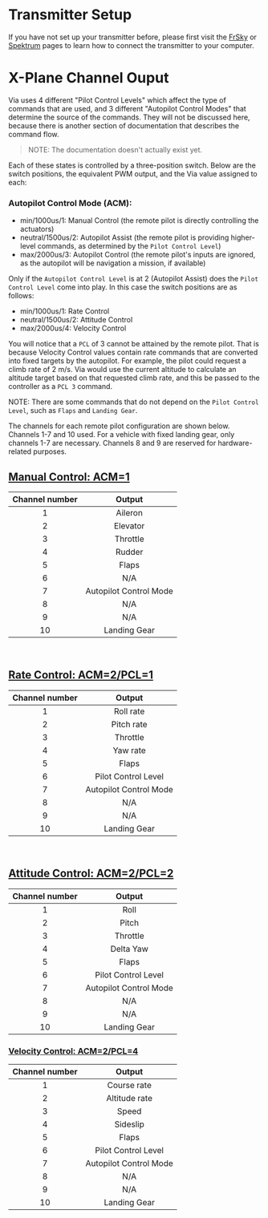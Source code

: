 # Transmitter Setup

If you have not set up your transmitter before, please first visit the [FrSky](frsky.md) or [Spektrum](spektrum.md) pages to learn how to connect the transmitter to your computer.

# X-Plane Channel Ouput
Via uses 4 different "Pilot Control Levels" which affect the type of commands that are used, and 3 different "Autopilot Control Modes" that determine the source of the commands. They will not be discussed here, because there is another section of documentation that describes the command flow.<br>
> NOTE: The documentation doesn't actually exist yet.

Each of these states is controlled by a three-position switch. Below are the switch positions, the equivalent PWM output, and the Via value assigned to each:

### Autopilot Control Mode (ACM): 

* min/1000us/1: Manual Control (the remote pilot is directly controlling the actuators)
* neutral/1500us/2: Autopilot Assist (the remote pilot is providing higher-level commands, as determined by the `Pilot Control Level`)
* max/2000us/3: Autopilot Control (the remote pilot's inputs are ignored, as the autopilot will be navigation a mission, if available)

Only if the `Autopilot Control Level` is at 2 (Autopilot Assist) does the `Pilot Control Level` come into play. In this case the switch positions are as follows:
* min/1000us/1: Rate Control
* neutral/1500us/2: Attitude Control
* max/2000us/4: Velocity Control

You will notice that a `PCL` of 3 cannot be attained by the remote pilot. That is because Velocity Control values contain rate commands that are converted into fixed targets by the autopilot. For example, the pilot could request a climb rate of 2 m/s. Via would use the current altitude to calculate an altitude target based on that requested climb rate, and this be passed to the controller as a `PCL 3` command.

NOTE: There are some commands that do not depend on the `Pilot Control Level`, such as `Flaps` and `Landing Gear`.

The channels for each remote pilot configuration are shown below. Channels 1-7 and 10 used. For a vehicle with fixed landing gear, only channels 1-7 are necessary. Channels 8 and 9 are reserved for hardware-related purposes.


## <u>Manual Control: ACM=1</u>
|Channel number |Output|
:---: | :---: |
|1|Aileron
|2|Elevator
|3|Throttle
|4|Rudder
|5|Flaps
|6|N/A
|7|Autopilot Control Mode
|8|N/A
|9|N/A
|10|Landing Gear
<br>

## <u>Rate Control: ACM=2/PCL=1</u>
|Channel number |Output|
:---: | :---: |
|1|Roll rate
|2|Pitch rate
|3|Throttle
|4|Yaw rate
|5|Flaps
|6|Pilot Control Level
|7|Autopilot Control Mode
|8|N/A
|9|N/A
|10|Landing Gear
<br>

## <u>Attitude Control: ACM=2/PCL=2</u>
|Channel number |Output|
:---: | :---: |
|1|Roll
|2|Pitch
|3|Throttle
|4|Delta Yaw
|5|Flaps
|6|Pilot Control Level
|7|Autopilot Control Mode
|8|N/A
|9|N/A
|10|Landing Gear

### <u>Velocity Control: ACM=2/PCL=4</u>
|Channel number |Output|
:---: | :---: |
|1|Course rate
|2|Altitude rate
|3|Speed
|4|Sideslip
|5|Flaps
|6|Pilot Control Level
|7|Autopilot Control Mode
|8|N/A
|9|N/A
|10|Landing Gear
